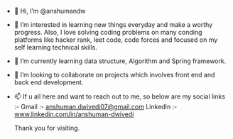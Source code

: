 - 👋 Hi, I’m @anshumandw
- 👀 I’m interested in learning new things everyday and make a worthy progress. Also, I love solving coding problems on many conding platforms like hacker rank, leet code, code forces and focused on my self learning technical skills.
- 🌱 I’m currently learning data structure, Algorithm and Spring framework.
- 💞️ I’m looking to collaborate on projects which involves front end and back end development. 
- 📫 If u all here and want to reach out to me, so below are my social links :-
    Gmail :- anshuman.dwivedi07@gmail.com
    LinkedIn :- www.linkedin.com/in/anshuman-dwivedi
    
    
    Thank you for visiting.
  
<!---
anshumandw/anshumandw is a ✨ special ✨ repository because its `README.md` (this file) appears on your GitHub profile.
You can click the Preview link to take a look at your changes.
--->
